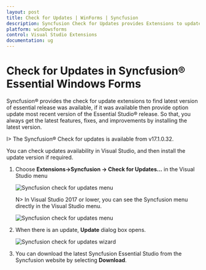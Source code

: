 ```yaml
---
layout: post
title: Check for Updates | WinForms | Syncfusion
description: Syncfusion Check for Updates provides Extensions to update most recent version of the Essential Studio® release.
platform: windowsforms
control: Visual Studio Extensions
documentation: ug
---
```


# Check for Updates in Syncfusion® Essential Windows Forms

Syncfusion® provides the check for update extensions to find latest version of essential release was available, if it was available then provide option update most recent version of the Essential Studio® release. So that, you always get the latest features, fixes, and improvements by installing the latest version.

I> The Syncfusion® Check for updates is available from v17.1.0.32.

You can check updates availability in Visual Studio, and then install the update version if required.

1. Choose **Extensions->Syncfusion -> Check for Updates…** in the Visual Studio menu

   ![Syncfusion check for updates menu](Check-for-Updates_images/Check-for-Updates_images-img1-latest.png)

   N> In Visual Studio 2017 or lower, you can see the Syncfusion menu directly in the Visual Studio menu.

   ![Syncfusion check for updates menu](Check-for-Updates_images/Check-for-Updates_images-img1.png)
   
2. When there is an update, **Update** dialog box opens.

   ![Syncfusion check for updates wizard](Check-for-Updates_images/Check-for-Updates_images-img2.png)

3. You can download the latest Syncfusion Essential Studio from the Syncfusion website by selecting **Download**.
